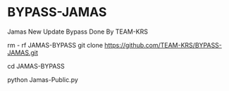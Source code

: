 # BYPASS-JAMAS
Jamas New Update Bypass Done By TEAM-KRS



rm - rf JAMAS-BYPASS
git clone https://github.com/TEAM-KRS/BYPASS-JAMAS.git

cd JAMAS-BYPASS

python Jamas-Public.py

